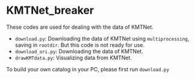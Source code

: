 # KMTNet_breaker

These codes are used for dealing with the data of KMTNet.

* `download.py`: Downloading the data of KMTNet using `multiprocessing`, saving in `rootdir`. But this code is not ready for use. 
* `download_ori.py`: Downloading the data of KMTNet.
* `drawKMTdata.py`: Visualizing data from KMTNet.

To build your own catalog in your PC, please first run `download.py`